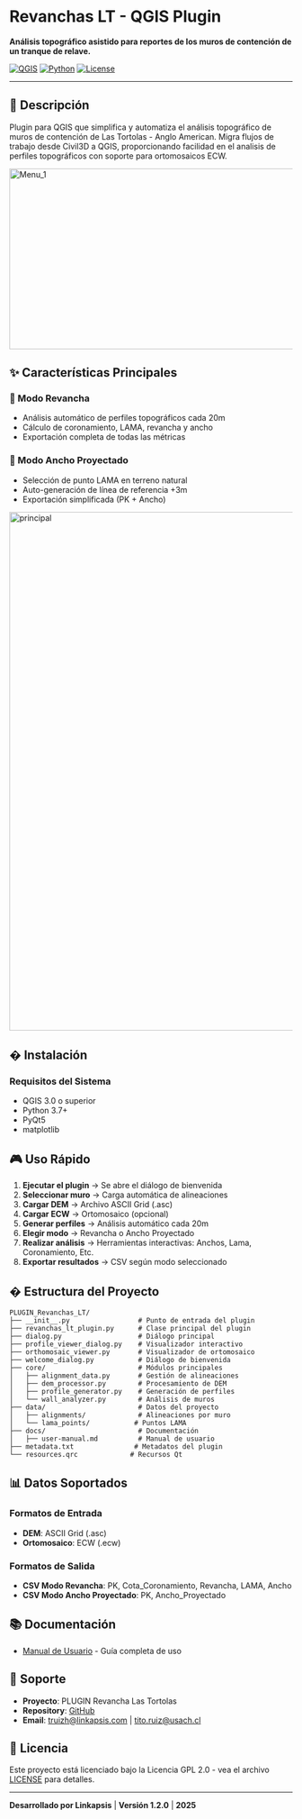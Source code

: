 # Revanchas LT - QGIS Plugin

**Análisis topográfico asistido para reportes de los muros de contención de un tranque de relave.**

[![QGIS](https://img.shields.io/badge/QGIS-3.x%2B-green)](https://qgis.org)
[![Python](https://img.shields.io/badge/Python-3.7%2B-blue)](https://python.org)
[![License](https://img.shields.io/badge/License-GPL%202.0-orange)](LICENSE)

---

## 📖 Descripción

Plugin  para QGIS que simplifica y automatiza el análisis topográfico de muros de contención de Las Tortolas - Anglo American. Migra flujos de trabajo desde Civil3D a QGIS, proporcionando facilidad en el analisis de perfiles topográficos con soporte para ortomosaicos ECW.


<img width="510" height="321" alt="Menu_1" src="https://github.com/user-attachments/assets/314da80c-8f10-4a61-b8b5-e229baee8ce5" />


## ✨ Características Principales

### 🔧 Modo Revancha 
- Análisis automático de perfiles topográficos cada 20m
- Cálculo de coronamiento, LAMA, revancha y ancho
- Exportación completa de todas las métricas

### 📐 Modo Ancho Proyectado
- Selección de punto LAMA en terreno natural
- Auto-generación de línea de referencia +3m
- Exportación simplificada (PK + Ancho)

<img width="1843" height="921" alt="principal" src="https://github.com/user-attachments/assets/4a8ed046-8dfb-4ca9-8ef4-72ffe7f1667f" />



## � Instalación

### Requisitos del Sistema
- QGIS 3.0 o superior
- Python 3.7+
- PyQt5
- matplotlib

## 🎮 Uso Rápido

1. **Ejecutar el plugin** → Se abre el diálogo de bienvenida
2. **Seleccionar muro** → Carga automática de alineaciones
3. **Cargar DEM** → Archivo ASCII Grid (.asc)
4. **Cargar ECW** → Ortomosaico (opcional)
5. **Generar perfiles** → Análisis automático cada 20m
6. **Elegir modo** → Revancha o Ancho Proyectado
7. **Realizar análisis** → Herramientas interactivas: Anchos, Lama, Coronamiento, Etc.
8. **Exportar resultados** → CSV según modo seleccionado

## � Estructura del Proyecto

```
PLUGIN_Revanchas_LT/
├── __init__.py                 # Punto de entrada del plugin
├── revanchas_lt_plugin.py      # Clase principal del plugin
├── dialog.py                   # Diálogo principal
├── profile_viewer_dialog.py    # Visualizador interactivo
├── orthomosaic_viewer.py       # Visualizador de ortomosaico
├── welcome_dialog.py           # Diálogo de bienvenida
├── core/                       # Módulos principales
│   ├── alignment_data.py       # Gestión de alineaciones
│   ├── dem_processor.py        # Procesamiento de DEM
│   ├── profile_generator.py    # Generación de perfiles
│   └── wall_analyzer.py        # Análisis de muros
├── data/                       # Datos del proyecto
│   ├── alignments/             # Alineaciones por muro
│   └── lama_points/           # Puntos LAMA
├── docs/                       # Documentación
│   ├── user-manual.md          # Manual de usuario
├── metadata.txt               # Metadatos del plugin
└── resources.qrc             # Recursos Qt
```

## 📊 Datos Soportados

### Formatos de Entrada
- **DEM**: ASCII Grid (.asc)
- **Ortomosaico**: ECW (.ecw)

### Formatos de Salida
- **CSV Modo Revancha**: PK, Cota_Coronamiento, Revancha, LAMA, Ancho
- **CSV Modo Ancho Proyectado**: PK, Ancho_Proyectado

## 📚 Documentación

- [Manual de Usuario](docs/user-manual.md) - Guía completa de uso

## 📧 Soporte

- **Proyecto**: PLUGIN Revancha Las Tortolas
- **Repository**: [GitHub](https://github.com/titoruizh/PLUGIN_Revanchas_LT)
- **Email**: truizh@linkapsis.com   |    tito.ruiz@usach.cl

## 📄 Licencia

Este proyecto está licenciado bajo la Licencia GPL 2.0 - vea el archivo [LICENSE](LICENSE) para detalles.

---

**Desarrollado por Linkapsis** | **Versión 1.2.0** | **2025**

